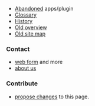 

- [Abandoned](abbandoned) apps/plugin
- [Glossary](glossary)
- [History](history)
- [Old overview](teasers)
- [Old site map](images/site-map.svg)

### Contact

* [web form](https://groundforge.wordpress.com/) and more
* [about us](about-us)

### Contribute

* [propose changes]({{site.github.repository_url}}/edit/master/{{page.path}} "typo's, grammar, whatever") to this page.
